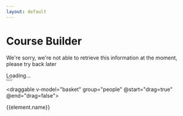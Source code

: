 ```yaml
---
layout: default
---
```


# Course Builder


<div id="app">
  <section v-if="errored">
    <p>We're sorry, we're not able to retrieve this information at the moment, please try back later</p>
  </section>

  <section v-else>
    <div v-if="loading">Loading...</div>
    <div v-else v-for="video_id in video_ids">
      <button v-html="video_id" v-on:click="addToBasket(video_id)" />
    </div>
  </section>

  <draggable v-model="basket" group="people" @start="drag=true" @end="drag=false">
   <div v-for="element in myArray" :key="element.id">{{element.name}}</div>
  </draggable>
</div>

<script src="https://cdnjs.cloudflare.com/ajax/libs/vue/2.5.13/vue.js"></script>
<script src="https://cdnjs.cloudflare.com/ajax/libs/axios/0.18.0/axios.js"></script>
<script src="//cdn.jsdelivr.net/npm/sortablejs@1.8.4/Sortable.min.js"></script>
<script src="//cdnjs.cloudflare.com/ajax/libs/Vue.Draggable/2.20.0/vuedraggable.umd.min.js"></script>
<script src="assets/js/coursebuilder.js"></script>
